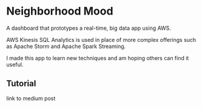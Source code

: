 Neighborhood Mood
=================

A dashboard that prototypes a real-time, big data app using AWS.

AWS Kinesis SQL Analytics is used in place of more complex offerings such as Apache Storm and Apache Spark Streaming.

I made this app to learn new techniques and am hoping others can find it useful.

Tutorial
--------

link to medium post
